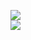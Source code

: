[![](https://img.shields.io/badge/Made%20With-Github%20Spray-lightgrey.svg?style=for-the-badge&logo=github)](https://github.com/Annihil/github-spray#32433)  
[![](https://i.imgur.com/2DrTn0Z.gif)](https://github.com/Annihil/github-spray)
